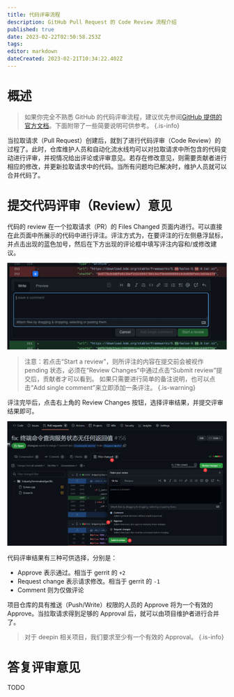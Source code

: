 ```yaml
---
title: 代码评审流程
description: GitHub Pull Request 的 Code Review 流程介绍
published: true
date: 2023-02-22T02:50:58.253Z
tags: 
editor: markdown
dateCreated: 2023-02-21T10:34:22.402Z
---
```


# 概述

> 如果你完全不熟悉 GitHub 的代码评审流程，建议优先参阅[GitHub 提供的官方文档](https://docs.github.com/cn/pull-requests/collaborating-with-pull-requests/reviewing-changes-in-pull-requests/about-pull-request-reviews)。下面附带了一些简要说明可供参考。
{.is-info}

当拉取请求（Pull Request）创建后，就到了进行代码评审（Code Review）的过程了。此时，仓库维护人员和自动化流水线均可以对拉取请求中所包含的代码变动进行评审，并视情况给出评论或评审意见。若存在修改意见，则需要贡献者进行相应的修改，并更新拉取请求中的代码。当所有问题均已解决时，维护人员就可以合并代码了。

# 提交代码评审（Review）意见

代码的 review 在一个拉取请求（PR）的 Files Changed 页面内进行。可以直接在此页面中所展示的代码中进行评注。评注方式为，在要评注的行左侧悬浮鼠标，并点击出现的蓝色加号，然后在下方出现的评论框中填写评注内容和/或修改建议。

![2022-10-10_62002.png](/2022-10-10_62002.png)

> 注意：若点击“Start a review”，则所评注的内容在提交前会被视作 pending 状态，必须在“Review Changes”中通过点击“Submit review”提交后，贡献者才可以看到。
> 如果只需要进行简单的备注说明，也可以点击“Add single comment”来立即添加一条评注。
{.is-warning}

评注完毕后，点击右上角的 Review Changes 按钮，选择评审结果，并提交评审结果即可。

![2022-10-10_86740.png](/2022-10-10_86740.png)

代码评审结果有三种可供选择，分别是：

- Approve 表示通过。相当于 gerrit 的 `+2`
- Request change 表示请求修改。相当于 gerrit 的 `-1`
- Comment 则为仅做评论

项目仓库的具有推送（Push/Write）权限的人员的 Approve 将为一个有效的 Approve。当拉取请求得到足够的 Approval 后，就可以由项目维护者进行合并了。

> 对于 deepin 相关项目，我们要求至少有一个有效的 Approval。
{.is-info}

# 答复评审意见

TODO
